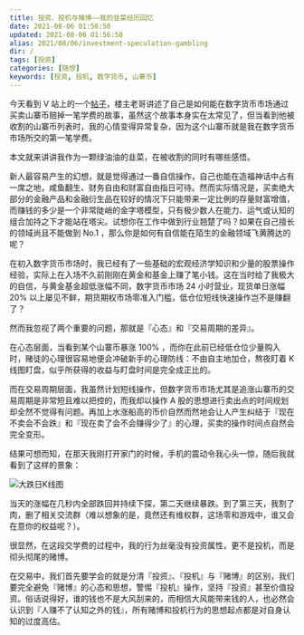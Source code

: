 ```yaml
---
title: 投资、投机与赌博——我的韭菜经历回忆
date: 2021-08-06 01:56:50
updated: 2021-08-06 01:56:50
alias: 2021/08/06/investment-speculation-gambling
dir: /
tags: [投资]
categories: [随想]
keywords: [投资, 投机, 数字货币, 山寨币]
---
```

今天看到 V 站上的一个[帖子](https://www.v2ex.com/t/793666)，楼主老哥讲述了自己是如何能在数字货币市场通过买卖山寨币赔掉一笔学费的故事，虽然这个故事本身实在太常见了，但当看到他被收割的山寨币列表时，我的心情变得异常复杂，因为这个山寨币就是我在数字货币市场所交的第一笔学费。

本文就来讲讲我作为一颗绿油油的韭菜，在被收割的同时有哪些感悟。<!--more-->

新人最容易产生的幻想，就是觉得通过一番自信操作，自己也能在造福神话中占有一席之地，咸鱼翻生、财务自由和财富自由指日可待。然而实际情况是，买卖绝大部分的金融产品和金融衍生品在较好的情况下只能带来一定比例的存量财富增值，而赚钱的多少是一个非常陡峭的金字塔模型，只有极少数人在能力、运气或认知的组合加持之下才能站在塔尖。试想你在工作中做到行业翘楚了吗？如果在自己擅长的领域尚且不能做到 No.1 ，那么你是如何有自信能在陌生的金融领域飞黄腾达的呢？

在初入数字货币市场时，我已经有了一些基础的宏观经济学知识和少量的股票操作经验，实际上在入场不久前刚刚在黄金和基金上赚了笔小钱。这在当时给了我极大的自信，与黄金基金超低涨幅不同，数字货币市场 24 小时营业，现货单日涨幅 20% 以上屡见不鲜，期货期权市场零准入门槛，低仓位短线快速操作岂不是赚翻了？

然而我忽视了两个重要的问题，那就是『心态』和『交易周期的差异』。

在心态层面，当看到某个山寨币暴涨 100% ，而你在此前已经低仓位少量购入时，赌徒的心理很容易地便会冲破新手的心理防线：不由自主地加仓，熬夜盯着 K 线图盯盘，似乎所获得的收益与盯盘时间是完全成正比的。

而在交易周期层面，我虽然计划短线操作，但数字货币市场尤其是追涨山寨币的交易周期是非常短且难以把控的，而我却以操作 A 股的思想进行卖出点的时间规划却全然不觉得有问题。再加上水涨船高的币价自然而然地会让人产生纠结于『现在不卖会不会跌』和『现在卖了会不会赚得少了』的心理，买卖的操作时间点自然会完全变形。

结果可想而知，在那天我刚打开家门的时候，手机的震动令我心头一惊，随后我就看到了这样的景象：

![大跌日K线图](https://gmiimg.com/89a1d4631645c8af69034cc37927e0c4.jpg)

当天的涨幅在几秒内全部跌回并持续下探，第二天继续暴跌。到了第三天，我割了肉，删了相关交流群（难以想象的是，竟然还有维权群，这场零和游戏中，谁又会在意你的权益呢？）。

很显然，在这段交学费的过程中，我的行为丝毫没有投资属性，更不是投机，而是彻头彻尾的赌博。

在交易中，我们首先要学会的就是分清『投资』、『投机』与『赌博』的区别，我们要完全避免『赌博』的心态和思想，警惕『投机』操作，坚持『投资』甚至价值投资。俗话说得好，谁的钱也不是大风刮来的，而相信大风能带来钱的人，也必然会认识到『人赚不了认知之外的钱』，所有赌博和投机行为的思想起点都是对自身认知的过度高估。